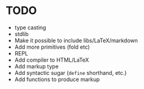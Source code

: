 # TODO
* type casting
* stdlib
* Make it possible to include libs/LaTeX/markdown
* Add more primitives (fold etc)
* REPL
* Add compiler to HTML/LaTeX
* Add markup type
* Add syntactic sugar (`define` shorthand, etc.)
* Add functions to produce markup

